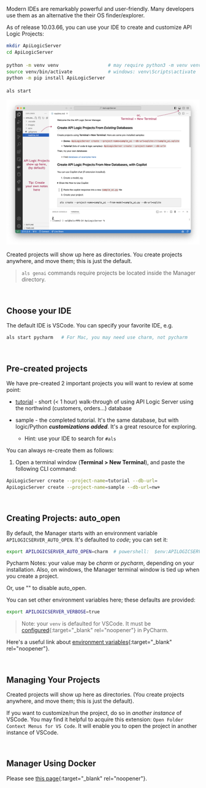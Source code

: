 Modern IDEs are remarkably powerful and user-friendly.  Many developers use them as an alternative the their OS finder/explorer.

As of release 10.03.66, you can use your IDE to create and customize API Logic Projects:

```bash title="Install API Logic Server, Start the API Logic Project Manager"
mkdir ApiLogicServer
cd ApiLogicServer

python -m venv venv                  # may require python3 -m venv venv
source venv/bin/activate             # windows: venv\Scripts\activate
python -m pip install ApiLogicServer

als start
```

![Manager](images/manager/readme.png)

Created projects will show up here as directories.  You create projects anywhere, and move them; this is just the default.

> `als genai` commands require projects be located inside the Manager directory.

&nbsp;

## Choose your IDE

The default IDE is VSCode.  You can specify your favorite IDE, e.g.

```bash title="Choose IDE"
als start pycharm   # For Mac, you may need use charm, not pycharm
```

&nbsp;

## Pre-created projects

We have pre-created 2 important projects you will want to review at some point:

* [tutorial](https://apilogicserver.github.io/Docs/Tutorial/) - short (< 1 hour) walk-through of using API Logic Server using the northwind (customers, orders...) database
* sample - the completed tutorial.  It's the same database, but with logic/Python ***customizations added***.  It's a great resource for exploring.  

    * Hint: use your IDE to search for `#als`

You can always re-create them as follows:

1. Open a terminal window (**Terminal > New Terminal**), and paste the following CLI command:

```bash
ApiLogicServer create --project-name=tutorial --db-url=
ApiLogicServer create --project-name=sample --db-url=nw+
```


&nbsp;

## Creating Projects: auto_open

By default, the Manager starts with an environment variable `APILOGICSERVER_AUTO_OPEN`.  It's defaulted to *code*; you can set it:

```bash title="auto_open"
export APILOGICSERVER_AUTO_OPEN=charm  # powershell:  $env:APILOGICSERVER_AUTO_OPEN="pycharm"
```

Pycharm Notes: your value may be *charm* or *pycharm*, depending on your installation.  Also, on windows, the Manager terminal window is tied up when you create a project.

Or, use "" to disable auto_open.

You can set other environment variables here; these defaults are provided:

```bash title="Set Environment Variables"
export APILOGICSERVER_VERBOSE=true
```

> Note: your `venv` is defaulted for VSCode.  It must be [configured](Project-Env.md){:target="_blank" rel="noopener"} in PyCharm.

Here's a useful link about [environment variables](https://www3.ntu.edu.sg/home/ehchua/programming/howto/Environment_Variables.html#zz-3.){:target="_blank" rel="noopener"}.

&nbsp;

## Managing Your Projects

Created projects will show up here as directories.  (You create projects anywhere, and move them; this is just the default).

If you want to customize/run the project, do so in *another instance* of VSCode.  You may find it helpful to acquire this extension: `Open Folder Context Menus for VS Code`.  It will enable you to open the project in another instance of VSCode.

&nbsp;

## Manager Using Docker

Please see [this page](DevOps-Docker.md#2a-using-the-manager){:target="_blank" rel="noopener"}.